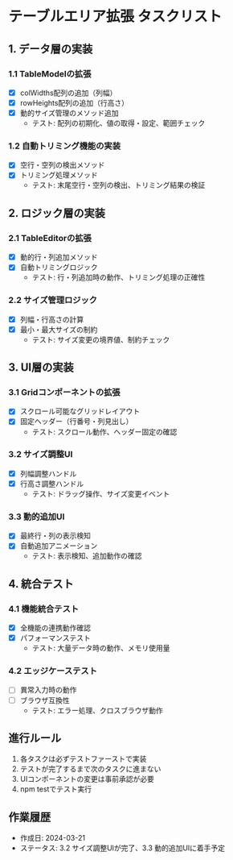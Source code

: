 # テーブルエリア拡張 タスクリスト

## 1. データ層の実装

### 1.1 TableModelの拡張
- [x] colWidths配列の追加（列幅）
- [x] rowHeights配列の追加（行高さ）
- [x] 動的サイズ管理のメソッド追加
  - テスト: 配列の初期化、値の取得・設定、範囲チェック

### 1.2 自動トリミング機能の実装
- [x] 空行・空列の検出メソッド
- [x] トリミング処理メソッド
  - テスト: 末尾空行・空列の検出、トリミング結果の検証

## 2. ロジック層の実装

### 2.1 TableEditorの拡張
- [x] 動的行・列追加メソッド
- [x] 自動トリミングロジック
  - テスト: 行・列追加時の動作、トリミング処理の正確性

### 2.2 サイズ管理ロジック
- [x] 列幅・行高さの計算
- [x] 最小・最大サイズの制約
  - テスト: サイズ変更の境界値、制約チェック

## 3. UI層の実装

### 3.1 Gridコンポーネントの拡張
- [x] スクロール可能なグリッドレイアウト
- [x] 固定ヘッダー（行番号・列見出し）
  - テスト: スクロール動作、ヘッダー固定の確認

### 3.2 サイズ調整UI
- [x] 列幅調整ハンドル
- [x] 行高さ調整ハンドル
  - テスト: ドラッグ操作、サイズ変更イベント

### 3.3 動的追加UI
- [x] 最終行・列の表示検知
- [x] 自動追加アニメーション
  - テスト: 表示検知、追加動作の確認

## 4. 統合テスト

### 4.1 機能統合テスト
- [x] 全機能の連携動作確認
- [x] パフォーマンステスト
  - テスト: 大量データ時の動作、メモリ使用量

### 4.2 エッジケーステスト
- [ ] 異常入力時の動作
- [ ] ブラウザ互換性
  - テスト: エラー処理、クロスブラウザ動作

## 進行ルール

1. 各タスクは必ずテストファーストで実装
2. テストが完了するまで次のタスクに進まない
3. UIコンポーネントの変更は事前承認が必要
4. npm testでテスト実行

## 作業履歴

- 作成日: 2024-03-21
- ステータス: 3.2 サイズ調整UIが完了、3.3 動的追加UIに着手予定 